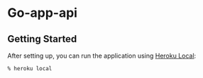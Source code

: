 # Go-app-api

## Getting Started

After setting up, you can run the application using [Heroku Local]:

    % heroku local

[Heroku Local]: https://devcenter.heroku.com/articles/heroku-local